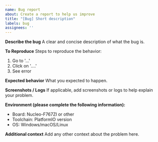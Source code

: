 ```yaml
---
name: Bug report
about: Create a report to help us improve
title: "[Bug] Short description"
labels: bug
assignees: ''
---
```


**Describe the bug**
A clear and concise description of what the bug is.

**To Reproduce**
Steps to reproduce the behavior:
1. Go to '...'
2. Click on '....'
3. See error

**Expected behavior**
What you expected to happen.

**Screenshots / Logs**
If applicable, add screenshots or logs to help explain your problem.

**Environment (please complete the following information):**
- Board: Nucleo-F767ZI or other
- Toolchain: PlatformIO version
- OS: Windows/macOS/Linux

**Additional context**
Add any other context about the problem here.


